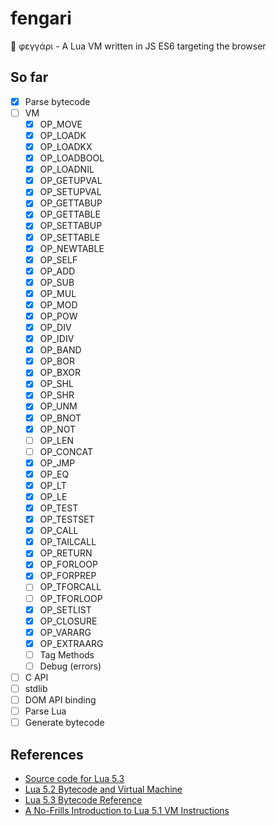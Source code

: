 # fengari
🐺 φεγγάρι - A Lua VM written in JS ES6 targeting the browser

## So far

- [x] Parse bytecode
- [ ] VM
    - [x] OP_MOVE
    - [x] OP_LOADK
    - [x] OP_LOADKX
    - [x] OP_LOADBOOL
    - [x] OP_LOADNIL
    - [x] OP_GETUPVAL
    - [x] OP_SETUPVAL
    - [x] OP_GETTABUP
    - [x] OP_GETTABLE
    - [x] OP_SETTABUP
    - [x] OP_SETTABLE
    - [x] OP_NEWTABLE
    - [x] OP_SELF
    - [x] OP_ADD
    - [x] OP_SUB
    - [x] OP_MUL
    - [x] OP_MOD
    - [x] OP_POW
    - [x] OP_DIV
    - [x] OP_IDIV
    - [x] OP_BAND
    - [x] OP_BOR
    - [x] OP_BXOR
    - [x] OP_SHL
    - [x] OP_SHR
    - [x] OP_UNM
    - [x] OP_BNOT
    - [x] OP_NOT
    - [ ] OP_LEN
    - [ ] OP_CONCAT
    - [x] OP_JMP
    - [x] OP_EQ
    - [x] OP_LT
    - [x] OP_LE
    - [x] OP_TEST
    - [x] OP_TESTSET
    - [x] OP_CALL
    - [x] OP_TAILCALL
    - [x] OP_RETURN
    - [x] OP_FORLOOP
    - [x] OP_FORPREP
    - [ ] OP_TFORCALL
    - [ ] OP_TFORLOOP
    - [x] OP_SETLIST
    - [x] OP_CLOSURE
    - [x] OP_VARARG
    - [x] OP_EXTRAARG
    - [ ] Tag Methods
    - [ ] Debug (errors)
- [ ] C API
- [ ] stdlib
- [ ] DOM API binding
- [ ] Parse Lua
- [ ] Generate bytecode

## References

- [Source code for Lua 5.3](lua.org/source/5.3/)
- [Lua 5.2 Bytecode and Virtual Machine](http://files.catwell.info/misc/mirror/lua-5.2-bytecode-vm-dirk-laurie/lua52vm.html)
- [Lua 5.3 Bytecode Reference](http://the-ravi-programming-language.readthedocs.io/en/latest/lua_bytecode_reference.html)
- [A No-Frills Introduction to Lua 5.1 VM Instructions](http://luaforge.net/docman/83/98/ANoFrillsIntroToLua51VMInstructions.pdf)